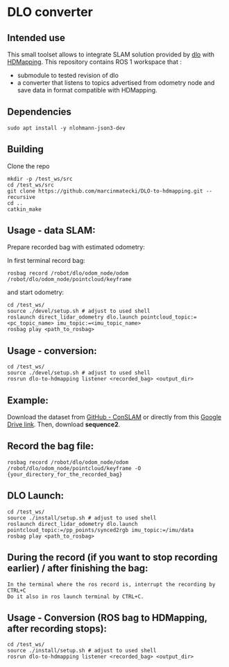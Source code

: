 # DLO converter

## Intended use 

This small toolset allows to integrate SLAM solution provided by [dlo](https://github.com/vectr-ucla/direct_lidar_odometry) with [HDMapping](https://github.com/MapsHD/HDMapping).
This repository contains ROS 1 workspace that :
  - submodule to tested revision of dlo
  - a converter that listens to topics advertised from odometry node and save data in format compatible with HDMapping.

## Dependencies

```shell
sudo apt install -y nlohmann-json3-dev
```

## Building

Clone the repo
```shell
mkdir -p /test_ws/src
cd /test_ws/src
git clone https://github.com/marcinmatecki/DLO-to-hdmapping.git --recursive
cd ..
catkin_make
```

## Usage - data SLAM:

Prepare recorded bag with estimated odometry:

In first terminal record bag:
```shell
rosbag record /robot/dlo/odom_node/odom /robot/dlo/odom_node/pointcloud/keyframe
```

and start odometry:
```shell 
cd /test_ws/
source ./devel/setup.sh # adjust to used shell
roslaunch direct_lidar_odometry dlo.launch pointcloud_topic:=<pc_topic_name> imu_topic:=<imu_topic_name>
rosbag play <path_to_rosbag>
```

## Usage - conversion:

```shell
cd /test_ws/
source ./devel/setup.sh # adjust to used shell
rosrun dlo-to-hdmapping listener <recorded_bag> <output_dir>
```

## Example:

Download the dataset from [GitHub - ConSLAM](https://github.com/mac137/ConSLAM) or 
directly from this [Google Drive link](https://drive.google.com/drive/folders/1TNDcmwLG_P1kWPz3aawCm9ts85kUTvnU). 
Then, download **sequence2**.

## Record the bag file:

```shell
rosbag record /robot/dlo/odom_node/odom /robot/dlo/odom_node/pointcloud/keyframe -O {your_directory_for_the_recorded_bag}
```

## DLO Launch:

```shell
cd /test_ws/
source ./install/setup.sh # adjust to used shell
roslaunch direct_lidar_odometry dlo.launch pointcloud_topic:=/pp_points/synced2rgb imu_topic:=/imu/data
rosbag play <path_to_rosbag>
```

## During the record (if you want to stop recording earlier) / after finishing the bag:

```shell
In the terminal where the ros record is, interrupt the recording by CTRL+C
Do it also in ros launch terminal by CTRL+C.
```

## Usage - Conversion (ROS bag to HDMapping, after recording stops):

```shell
cd /test_ws/
source ./install/setup.sh # adjust to used shell
rosrun dlo-to-hdmapping listener <recorded_bag> <output_dir>
```
